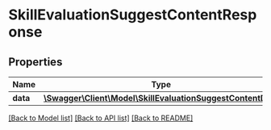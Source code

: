 # SkillEvaluationSuggestContentResponse

## Properties
Name | Type | Description | Notes
------------ | ------------- | ------------- | -------------
**data** | [**\Swagger\Client\Model\SkillEvaluationSuggestContentData**](SkillEvaluationSuggestContentData.md) |  | 

[[Back to Model list]](../README.md#documentation-for-models) [[Back to API list]](../README.md#documentation-for-api-endpoints) [[Back to README]](../README.md)


